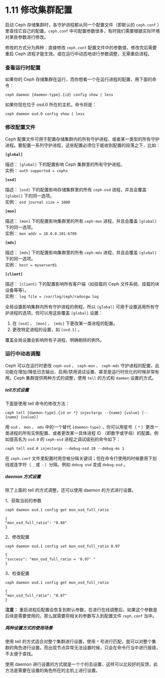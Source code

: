 # 1.11 修改集群配置

启动 Ceph 存储集群时，各守护进程都从同一个配置文件（即默认的 `ceph.conf` ）里查找它自己的配置。`ceph.conf` 中可配置参数很多，有时我们需要根据实际环境对某些参数进行修改。

修改的方式分为两种：直接修改 `ceph.conf` 配置文件中的参数值，修改完后需要重启 Ceph 进程才能生效。或在运行中动态地进行参数调整，无需重启进程。

### 查看运行时配置

如果你的 Ceph 存储集群在运行，而你想看一个在运行进程的配置，用下面的命令：

	ceph daemon {daemon-type}.{id} config show | less

如果你现在位于 osd.0 所在的主机，命令将是：

	ceph daemon osd.0 config show | less

### 修改配置文件

Ceph 配置文件可用于配置存储集群内的所有守护进程、或者某一类型的所有守护进程。要配置一系列守护进程，这些配置必须位于能收到配置的段落之下，比如：

**`[global]`**

描述： `[global]` 下的配置影响 Ceph 集群里的所有守护进程。  
实例： `auth supported = cephx`

**`[osd]`**

描述： `[osd]` 下的配置影响存储集群里的所有 `ceph-osd` 进程，并且会覆盖 `[global]` 下的同一选项。  
实例： `osd journal size = 1000`

**`[mon]`**

描述： `[mon]` 下的配置影响集群里的所有 `ceph-mon` 进程，并且会覆盖 `[global]` 下的同一选项。  
实例： `mon addr = 10.0.0.101:6789`

**`[mds]`**

描述： `[mds]` 下的配置影响集群里的所有 `ceph-mds` 进程，并且会覆盖 `[global]` 下的同一选项。  
实例： `host = myserver01`

**`[client]`**

描述： `[client]` 下的配置影响所有客户端（如挂载的 Ceph 文件系统、挂载的块设备等等）。  
实例： `log file = /var/log/ceph/radosgw.log`

全局设置影响集群内所有守护进程的例程，所以 `[global]` 可用于设置适用所有守护进程的选项。但可以用这些覆盖 `[global]` 设置：

1. 在 `[osd]` 、 `[mon]` 、 `[mds]` 下更改某一类进程的配置。
2. 更改特定进程的设置，如 `[osd.1]` 。

覆盖全局设置会影响所有子进程，明确剔除的例外。

### 运行中动态调整

Ceph 可以在运行时更改 `ceph-osd` 、 `ceph-mon` 、 `ceph-mds` 守护进程的配置，此功能在增加/降低日志输出、启用/禁用调试设置、甚至是运行时优化的时候非常有用。Ceph 集群提供两种方式的调整，使用 `tell` 的方式和 `daemon` 设置的方式。

##### tell方式设置

下面是使用 tell 命令的修改方法：

	ceph tell {daemon-type}.{id or *} injectargs --{name} {value} [--{name} {value}]

用 `osd` 、 `mon` 、 `mds` 中的一个替代 `{daemon-type}` ，你可以用星号（ `*` ）更改一类进程的所有实例配置、或者更改某一具体进程 ID （即数字或字母）的配置。例如提高名为 `osd.0` 的 `ceph-osd` 进程之调试级别的命令如下：

	ceph tell osd.0 injectargs --debug-osd 20 --debug-ms 1

在 `ceph.conf` 文件里配置时用空格分隔关键词；但在命令行使用的时候要用下划线或连字符（ `_` 或 `-` ）分隔，例如 `debug osd` 变成 `debug-osd` 。

##### daemon 方式设置

除了上面的 tell 的方式调整，还可以使用 daemon 的方式进行设置。

1、获取当前的参数

	ceph daemon osd.1 config get mon_osd_full_ratio

	{
	"mon_osd_full_ratio": "0.98"
	}

2、修改配置

	ceph daemon osd.1 config set mon_osd_full_ratio 0.97

	{
	"success": "mon_osd_full_ratio = '0.97' "
	}


3、检查配置

	ceph daemon osd.1 config get mon_osd_full_ratio

	{
	"mon_osd_full_ratio": "0.97"
	}


**注意：** 重启进程后配置会恢复到默认参数，在进行在线调整后，如果这个参数是后续是需要使用的，那么就需要将相关的参数写入到配置文件 `ceph.conf` 当中。

##### 两种设置方式的使用场景
使用 tell 的方式适合对整个集群进行设置，使用 `*` 号进行匹配，就可以对整个集群的角色进行设置。而出现节点异常无法设置时候，只会在命令行当中进行报错，不太便于查找。

使用 daemon 进行设置的方式就是一个个的去设置，这样可以比较好的反馈，此方法是需要在设置的角色所在的主机上进行设置。